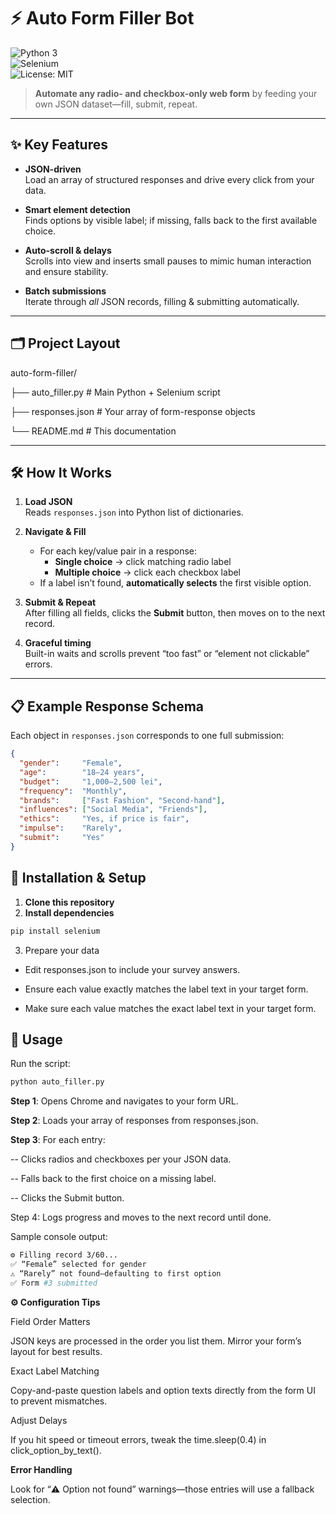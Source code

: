 # ⚡ Auto Form Filler Bot

![Python 3](https://img.shields.io/badge/Python-3.10%2B-blue?logo=python)  
![Selenium](https://img.shields.io/badge/Selenium-Automation-green?logo=selenium)  
![License: MIT](https://img.shields.io/badge/License-MIT-yellow.svg)

> **Automate any radio- and checkbox-only web form** by feeding your own JSON dataset—fill, submit, repeat.

---

## ✨ Key Features

- **JSON-driven**  
  Load an array of structured responses and drive every click from your data.

- **Smart element detection**  
  Finds options by visible label; if missing, falls back to the first available choice.

- **Auto-scroll & delays**  
  Scrolls into view and inserts small pauses to mimic human interaction and ensure stability.

- **Batch submissions**  
  Iterate through *all* JSON records, filling & submitting automatically.

---

## 🗂️ Project Layout

auto-form-filler/

├── auto_filler.py # Main Python + Selenium script

├── responses.json # Your array of form-response objects

└── README.md # This documentation


---

## 🛠️ How It Works

1. **Load JSON**  
   Reads `responses.json` into Python list of dictionaries.

2. **Navigate & Fill**  
   - For each key/value pair in a response:  
     - **Single choice** → click matching radio label  
     - **Multiple choice** → click each checkbox label  
   - If a label isn’t found, **automatically selects** the first visible option.

3. **Submit & Repeat**  
   After filling all fields, clicks the **Submit** button, then moves on to the next record.

4. **Graceful timing**  
   Built-in waits and scrolls prevent “too fast” or “element not clickable” errors.

---

## 📋 Example Response Schema

Each object in `responses.json` corresponds to one full submission:

```json
{
  "gender":     "Female",
  "age":        "18–24 years",
  "budget":     "1,000–2,500 lei",
  "frequency":  "Monthly",
  "brands":     ["Fast Fashion", "Second-hand"],
  "influences": ["Social Media", "Friends"],
  "ethics":     "Yes, if price is fair",
  "impulse":    "Rarely",
  "submit":     "Yes"
}
```



## 🚀 Installation & Setup

1. **Clone this repository**
2. **Install dependencies**
```bash
pip install selenium
```
3. Prepare your data

- Edit responses.json to include your survey answers.

- Ensure each value exactly matches the label text in your target form.

- Make sure each value matches the exact label text in your target form.

## 🏁 Usage
Run the script:

```bash
python auto_filler.py
```
**Step 1**: Opens Chrome and navigates to your form URL.

**Step 2**: Loads your array of responses from responses.json.

**Step 3**: For each entry:

-- Clicks radios and checkboxes per your JSON data.

-- Falls back to the first choice on a missing label.

-- Clicks the Submit button.

Step 4: Logs progress and moves to the next record until done.

Sample console output:

```bash
⚙️ Filling record 3/60...
✅ “Female” selected for gender
⚠️ “Rarely” not found—defaulting to first option
✅ Form #3 submitted
```

**⚙️ Configuration Tips**

Field Order Matters

JSON keys are processed in the order you list them. Mirror your form’s layout for best results.

Exact Label Matching

Copy-and-paste question labels and option texts directly from the form UI to prevent mismatches.

Adjust Delays

If you hit speed or timeout errors, tweak the time.sleep(0.4) in click_option_by_text().

**Error Handling**

Look for “⚠️ Option not found” warnings—those entries will use a fallback selection.



